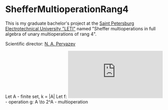 # ShefferMultioperationRang4

This is my graduate bachelor's project at the [Saint Petersburg Electrotechnical University "LETI"](http://www.eltech.ru/en/study/faculties/faculty-of-computing-technologies-and-informatics) named "Sheffer multioperations in full algebra of unary multioperations of rang 4". 

Scientific director: [N. A. Peryazev](http://www.mathnet.ru/rus/person27879)

Let A - finite set, k = |A|
Let f: ![equation](https://latex.codecogs.com/gif.latex?A%20%5Crightarrow%202%5E%7BA%7D) - operation
    g: A \to 2^A - multioperation


